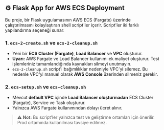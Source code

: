## ⚙️ Flask App for AWS ECS Deployment

Bu proje, bir Flask uygulamasının AWS ECS (Fargate) üzerinde çalıştırılmasını kolaylaştıran shell script'ler içerir. Script'ler iki farklı yapılandırma seçeneği sunar:

### 1. `ecs-2-create.sh` ve `ecs-2-cleanup.sh`

- Yeni bir **ECS Cluster (Fargate)**, **Load Balancer** ve **VPC** oluşturur.
- **Uyarı:** AWS Fargate ve Load Balancer kullanımı ek maliyet oluşturur. Test işlemleriniz tamamlandığında kaynakları silmeyi unutmayın.
- `ecs-2-cleanup.sh` script'i bağımlılıklar nedeniyle VPC'yi silemez. Bu nedenle VPC'yi manuel olarak **AWS Console** üzerinden silmeniz gerekir.

### 2. `ecs-setup.sh` ve `ecs-cleanup.sh`

- Mevcut **default VPC** içinde **Load Balancer oluşturmadan** ECS Cluster (Fargate), Service ve Task oluşturur.
- Yalnızca AWS Fargate kullanımından dolayı ücret alınır.

> ⚠️ **Not:** Bu script'ler yalnızca test ve geliştirme ortamları için önerilir. Prod ortamında kullanılması tavsiye edilmez.
